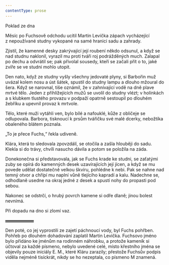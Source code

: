 ```yaml
---
contentType: prose
---
```


<section>

Poklad ze dna

Měsíc po Fuchsově odchodu ucítil Martin Levička zápach vycházející z nepoužívané studny vykopané na samé hranici sadu a zahrady.

Zjistil, že kamenné desky zakrývající její roubení někdo odsunul, a když se nad studnu naklonil, vyrazil mu proti tváři roj podrážděných much. Zalapal po dechu a odvrátil se; pak přivolal sousedy, kteří se začali přít o to, jaké zvíře se ve studni mohlo utopit.

Den nato, když ze studny vyšly všechny jedovaté plyny, si Barbořin muž uvázal kolem nosu a úst šátek, spustil do studny lampu a dlouho mžoural do šera. Když se narovnal, tiše oznámil, že v zahnívající vodě na dně plave mrtvé tělo. Jeden z přihlížejících mužů se uvolil do studny vlézt; v holínkách a s klubkem tlustého provazu v podpaží opatrně sestoupil po dlouhém žebříku a upevnil provaz k mrtvole.

Tělo, které muži vytáhli ven, bylo bílé a nafouklé, kůže z obličeje se odlupovala. Barbora, tisknoucí k prsům tvářičku své malé dcerky, nebožtíka obaleného blátem poznala.

„To je přece Fuchs,“ řekla udiveně.

Klára, která to sledovala zpovzdálí, se otočila a zašla hlouběji do sadu. Klekla si do trávy, chvíli nasucho dávila a potom se položila na záda.

Donekonečna si představovala, jak se Fuchs krade ke studni, se zaťatými zuby se opírá do kamenných desek uzavírajících její jícen, a když se mu povede udělat dostatečně velkou škvíru, pohlédne k nebi. Pak se nahne nad temný otvor a chřípí mu naplní vůně tlejícího kapradí a kalu. Nadechne se, odhodlaně usedne na okraj jedné z desek a spustí nohy do propasti pod sebou.

Nakonec se odstrčí, o hrubý povrch kamene si odře dlaně; jinou bolest nevnímá.

Při dopadu na dno si zlomí vaz.

![divider.png](./resources/divider_opt.png)

Den poté, co jej vyprostili ze zajetí páchnoucí vody, byl Fuchs pohřben. Pohřeb po dlouhém dohadování zaplatil Martin Levička. Fuchsovo jméno bylo přidáno ke jménům na rodinném náhrobku, a protože kameník si účtoval za každé písmeno, nebylo uvedené celé, místo křestního jména se objevily pouze iniciály E. M., které Kláru zarazily; přestože Fuchsův podpis viděla nejméně tisíckrát, nikdy se ho nezeptala, co písmeno M znamená.

</section>
